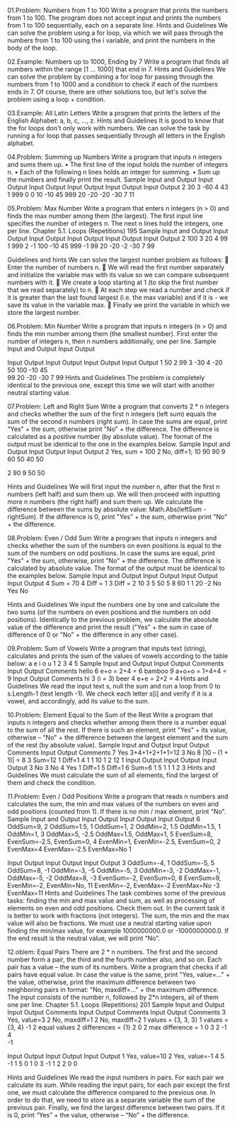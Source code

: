 01.Problem: Numbers from 1 to 100
Write a program that prints the numbers from 1 to 100. The program does not accept input and prints 
the numbers from 1 to 100 sequentially, each on a separate line.
Hints and Guidelines
We can solve the problem using a for loop, via which we will pass through the numbers from 1 to 
100 using the i variable, and print the numbers in the body of the loop.

02.Example: Numbers up to 1000, Ending by 7
Write a program that finds all numbers within the range [1 … 1000] that end in 7.
Hints and Guidelines
We can solve the problem by combining a for loop for passing through the numbers from 1 to 1000 
and a condition to check if each of the numbers ends in 7. Of course, there are other solutions too, 
but let's solve the problem using a loop + condition.

03.Example: All Latin Letters
Write a program that prints the letters of the English Alphabet: a, b, c, …, z.
Hints and Guidelines
It is good to know that the for loops don't only work with numbers. We can solve the task by running 
a for loop that passes sequentially through all letters in the English alphabet.

04.Problem: Summing up Numbers
Write a program that inputs n integers and sums them up.
• The first line of the input holds the number of integers n.
• Each of the following n lines holds an integer for summing.
• Sum up the numbers and finally print the result.
Sample Input and Output
Input Output Input Output Input Output Input Output Input Output 
2     30     3     -60    4     43     1     999    0     0
10           -10          45           999
20           -20         -20
             -30          7
                          11

05.Problem: Max Number
Write a program that enters n integers (n > 0) and finds the max number among them (the largest). 
The first input line specifies the number of integers n. The next n lines hold the integers, one per line.
Chapter 5.1. Loops (Repetitions) 195
Sample Input and Output
Input Output Input Output Input Output Input Output Input Output 
2     100    3     20     4     99     1     999    2     -1
100          -10          45           999          -1
99           20           -20                       -2
            -30            7
                           99

Guidelines and hints
We can solve the largest number problem as follows:
 Enter the number of numbers n.
 We will read the first number separately and initialize the variable
max with its value so we can compare subsequent numbers with it.
 We create a loop starting at 1 (to skip the first number that
we read separately) to n.
 At each step we read a number and check if it is greater than
the last found largest (i.e. the max variable) and if it is - we save
its value in the variable max.
 Finally we print the variable in which we store the largest number.

06.Problem: Min Number
Write a program that inputs n integers (n > 0) and finds the min number among them (the smallest 
number). First enter the number of integers n, then n numbers additionally, one per line.
Sample Input and Output
Input Output 
 
Input Output Input Output Input Output Input Output
1     50     2     99     3     -30    4     -20
50           100          -10          45     
             99           20           -20
                          -30          7
                                       99
Hints and Guidelines
The problem is completely identical to the previous one, except this time we will start with another 
neutral starting value.

07.Problem: Left and Right Sum
Write a program that converts 2 * n integers and checks whether the sum of the first n integers (left 
sum) equals the sum of the second n numbers (right sum). In case the sums are equal, print "Yes" + 
the sum, otherwise print "No" + the difference. The difference is calculated as a positive number (by 
absolute value). The format of the output must be identical to the one in the examples below.
Sample Input and Output
Input Output            Input Output 
2     Yes, sum = 100    2     No, diff=1;
10                      90
90                      9
60                      50
40                      50

2
90
9
50
50

Hints and Guidelines
We will first input the number n, after that the first n numbers (left half) and sum them up. We will 
then proceed with inputting more n numbers (the right half) and sum them up. We calculate the
difference between the sums by absolute value: Math.Abs(leftSum - rightSum). If the difference 
is 0, print "Yes" + the sum, otherwise print "No" + the difference.

08.Problem: Even / Odd Sum
Write a program that inputs n integers and checks whether the sum of the numbers on even positions
is equal to the sum of the numbers on odd positions. In case the sums are equal, print "Yes" + the 
sum, otherwise, print "No" + the difference. The difference is calculated by absolute value. The format 
of the output must be identical to the examples below.
Sample Input and Output
Input  Output   Input Output     Input  Output 
4      Sum = 70 4     Diff = 1   3      Diff = 2
10              3                5
50              5                8
60              1                1
20              -2               No
Yes             No

Hints and Guidelines
We input the numbers one by one and calculate the two sums (of the numbers on even positions and 
the numbers on odd positions). Identically to the previous problem, we calculate the absolute value 
of the difference and print the result ("Yes" + the sum in case of difference of 0 or "No" + the 
difference in any other case).

09.Problem: Sum of Vowels
Write a program that inputs text (string), calculates and prints the sum of the values of vowels
according to the table below:
a e i o u 
1 2 3 4 5
Sample Input and Output
Input Output Comments      Input  Output  Comments 
hello 6      e+o = 2+4 = 6 bamboo 9     a+o+o = 1+4+4 = 9
Input Output Comments
hi    3      (i = 3) beer 4 e+e = 2+2 = 4
Hints and Guidelines
We read the input text s, null the sum and run a loop from 0 to s.Length-1 (text length -1). We 
check each letter s[i] and verify if it is a vowel, and accordingly, add its value to the sum.

10.Problem: Element Equal to the Sum of the Rest
Write a program that inputs n integers and checks whether among them there is a number equal to 
the sum of all the rest. If there is such an element, print "Yes" + its value, otherwise – "No" + the 
difference between the largest element and the sum of the rest (by absolute value).
Sample Input and Output
Input Output  Comments           Input Output  Comments 
7     Yes     3+4+1+2+1+1=12     3     No       8 |10 – (1 + 1)| = 8
3     Sum=12                     1     Diff=1
4                                1
1                                10
1
2
12
1
Input Output     Input Output    Input Output 
3     No         3     No        4     Yes
1     Diff=1     5     Diff=1    6     Sum=6
1                5               1
1                1               2
                                 3
Hints and Guidelines
We must calculate the sum of all elements, find the largest of them and check the condition.

11.Problem: Even / Odd Positions
Write a program that reads n numbers and calculates the sum, the min and max values of the numbers 
on even and odd positions (counted from 1). If there is no min / max element, print "No".
Sample Input and Output
Input Output         Input Output         Input Output 
6     OddSum=9,      2     OddSum=1.5,    1     OddSum=1,
2     OddMin=2,      1.5   OddMin=1.5,    1     OddMin=1,
3     OddMax=5,      -2.5  OddMax=1.5,          OddMax=1,
5     EvenSum=8,           EvenSum=-2.5,        EvenSum=0,
4     EvenMin=1,           EvenMin=-2.5,        EvenSum=0,
2     EvenMax=4            EvenMax=-2.5         EvenMax=No
1

Input Output         Input Output               Input Output 
3     OddSum=-4,     1     OddSum=-5,           5     OddSum=8,
-1    OddMin=-3,     -5    OddMin=-5,           3     OddMin=-3,
-2    OddMax=-1,           OddMax=-5,           -2    OddMax=8,
-3    EvenSum=-2,          EvenSum=0,            8    EvenSum=9,
      EvenMin=-2,          EvenMin=No,          11    EvenMin=-2,
      EvenMax=-2           EvenMax=No           -3    EvenMax=11
Hints and Guidelines
The task combines some of the previous tasks: finding the min and max value and sum, as well as 
processing of elements on even and odd positions. Check them out.
In the current task it is better to work with fractions (not integers). The sum, the min and the max 
value will also be fractions. We must use a neutral starting value upon finding the min/max value, for 
example 1000000000.0 or -1000000000.0. If the end result is the neutral value, we will print “No”.

12.oblem: Equal Pairs
There are 2 * n numbers. The first and the second number form a pair, the third and the fourth number 
also, and so on. Each pair has a value – the sum of its numbers. Write a program that checks if all pairs 
have equal value.
In case the value is the same, print "Yes, value=…" + the value, otherwise, print the maximum 
difference between two neighboring pairs in format: "No, maxdiff=…" + the maximum difference.
The input consists of the number n, followed by 2*n integers, all of them one per line.
Chapter 5.1. Loops (Repetitions) 201
Sample Input and Output
Input Output        Comments             Input Output        Comments           Input Output          Comments 
3     Yes, value=3                       2     No, maxdiff=1                    2     No, maxdiff=2
1                   values = {3, 3, 3}   1                   values = {3, 4}    -1
2                   equal values         2                   differences = {1}  2
0                                        2                max difference = 1    0
3                                        2                                     -1
4                  
-1

Input Output          Input Output           Input Output 
 1    Yes, value=10   2     Yes, value=-1    4
 5                    -1                     1
 5                    0                      1
                      0                      3
                     -1                      1
                                             2
                                             2
                                             0
                                             0

Hints and Guidelines
We read the input numbers in pairs. For each pair we calculate its sum. While reading the input pairs, 
for each pair except the first one, we must calculate the difference compared to the previous one. In 
order to do that, we need to store as a separate variable the sum of the previous pair. Finally, we find 
the largest difference between two pairs. If it is 0, print “Yes” + the value, otherwise – “No” + the 
difference.
